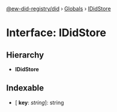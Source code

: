 [@ew-did-registry/did](../README.md) › [Globals](../globals.md) › [IDidStore](ididstore.md)

# Interface: IDidStore

## Hierarchy

* **IDidStore**

## Indexable

* \[ **key**: *string*\]: string
